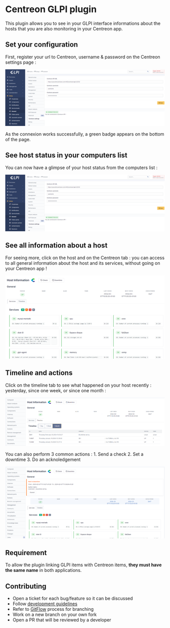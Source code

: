 # Centreon GLPI plugin

This plugin allows you to see in your GLPI interface informations about the hosts that you are also monitoring in your Centreon app.

## Set your configuration

First, register your url to Centreon, username & password on the Centreon settings page :

![centreon config page](docs/screenshots/centreon-settings.png)

As the connexion works successfully, a green badge appears on the bottom of the page.

## See host status in your computers list

You can now have a glimpse of your host status from the computers list :

![centreon status on computer](docs/screenshots/centreon-settings.png)

## See all information about a host

For seeing more, click on the host and on the Centreon tab : you can access to all general information about the host and its services, without going on your Centreon app !

![centreon host page](docs/screenshots/centreon-accueil.png)

## Timeline and actions

Click on the timeline tab to see what happened on your host recently : yesterday, since one week, or since one month :

![centreon host page](docs/screenshots/centreon-timeline.png)

You can also perform 3 common actions :
    1. Send a check
    2. Set a downtime
    3. Do an acknoledgement

![centreon downtime example](docs/screenshots/centreon-downtime.png)

## Requirement

To allow the plugin linking GLPI items with Centreon items, **they must have the same name** in both applications.
## Contributing

* Open a ticket for each bug/feature so it can be discussed
* Follow [development guidelines](http://glpi-developer-documentation.readthedocs.io/en/latest/plugins/index.html)
* Refer to [GitFlow](http://git-flow.readthedocs.io/) process for branching
* Work on a new branch on your own fork
* Open a PR that will be reviewed by a developer

